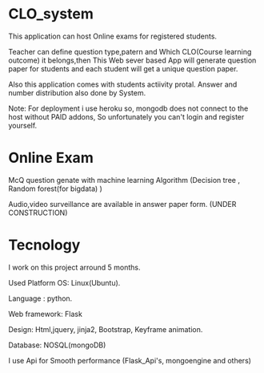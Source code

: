 # CLO_system
This application can host Online exams for registered students.


Teacher can define question type,patern and Which CLO(Course learning outcome) it belongs,then This Web sever based App will generate question paper for students and each student will get a unique question paper.


Also this application comes with students actiivity protal.
Answer and number distribution also done by System.

Note: For deployment i use heroku so, mongodb does not connect to the host without PAID addons, So unfortunately you can't login and register yourself.


# Online Exam 
McQ question genate with machine learning Algorithm (Decision tree , Random forest(for bigdata) )

Audio,video surveillance are available in answer paper form.  (UNDER CONSTRUCTION) 

# Tecnology
I work on this project arround 5 months.

Used Platform OS: Linux(Ubuntu).

Language : python.

Web framework: Flask

Design: Html,jquery, jinja2, Bootstrap, Keyframe animation.

Database: NOSQL(mongoDB)

I use Api for Smooth performance (Flask_Api's, mongoengine and others)


